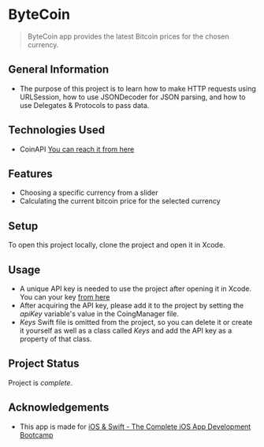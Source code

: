# ByteCoin
> ByteCoin app provides the latest Bitcoin prices for the chosen currency. 


## General Information
- The purpose of this project is to learn how to make HTTP requests using URLSession, how to use JSONDecoder for JSON parsing, and how to use Delegates & Protocols to pass data. 


## Technologies Used
- CoinAPI [You can reach it from here](https://www.coinapi.io/)


## Features
- Choosing a specific currency from a slider
- Calculating the current bitcoin price for the selected currency


## Setup
To open this project locally, clone the project and open it in Xcode.


## Usage
- A unique API key is needed to use the project after opening it in Xcode. You can your key [from here](https://www.coinapi.io/)
- After acquiring the API key, please add it to the project by setting the _apiKey_ variable's value in the CoingManager file.
- _Keys_ Swift file is omitted from the project, so you can delete it or create it yourself as well as a class called _Keys_ and add the API key as a property of that class.


## Project Status
Project is _complete_.


## Acknowledgements
- This app is made for [iOS & Swift - The Complete iOS App Development Bootcamp](https://www.udemy.com/course/ios-13-app-development-bootcamp/)
